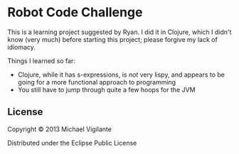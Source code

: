 Robot Code Challenge
====================

This is a learning project suggested by Ryan. I did it in Clojure, which I
didn't know (very much) before starting this project; please forgive my lack
of idiomacy.

Things I learned so far:
* Clojure, while it has s-expressions, is _not_ very lispy, and appears to be going for a more functional approach to programming
* You still have to jump through quite a few hoops for the JVM

## License

Copyright © 2013 Michael Vigilante

Distributed under the Eclipse Public License
